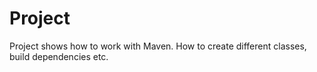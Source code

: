 #       Project

Project shows how to work with Maven.
How to create different classes, build
dependencies etc. 